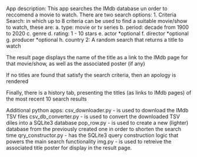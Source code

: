 App description:
This app searches the IMdb database un order to reccomend a movie to watch.
There are two search options:
    1. Criteria Search: in which up to 8 criteria can be used to find a suitable movie/show to watch, these are:
        a. type: movie or tv series
        b. period: decade from 1900 to 2020
        c. genre
        d. rating: 1 - 10 stars
        e. actor *optional
        f. director *optional
        g. producer *optional
        h. country
    2: A random search that returns a title to watch

The result page displays the name of the title as a link to the IMdb page
for that movie/show, as well as the associated poster (if any)

If no titles are found that satisfy the search criteria, then an apology
is rendered

Finally, there is a history tab, presenting the titles (as links to IMdb pages) of the most recent 10 search results

Additional python apps:
csv_downloader.py - is used to download the IMdb TSV files
csv_db_converter.py - is used to convert the downloaded TSV diles into a SQLite3 database
pop_row.py - is used to create a new (lighter) database from the previously created one in order to shorten the search time
qry_constructor.py - has the SQLite3 query construction logic that powers the main search functionality
img.py - is used to retreive the associated title poster for display in the result page.